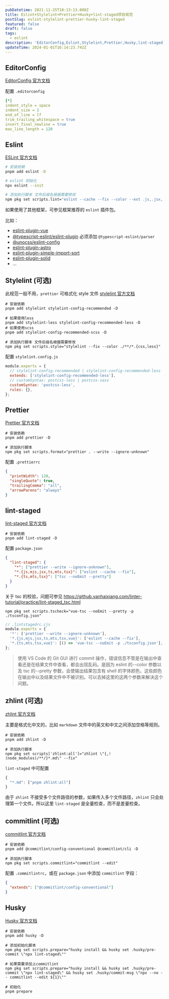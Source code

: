 ```yaml
---
pubDatetime: 2021-11-25T10:13:13.000Z
title: Eslint+Stylelint+Prettier+Husky+lint-staged项目规范
postSlug: eslint-stylelint-prettier-husky-lint-staged
featured: false
draft: false
tags:
  - eslint
description: 'EditorConfig,Eslint,Stylelint,Prettier,Husky,lint-staged,zhlint,commitlint'
updateTime: 2024-01-01T16:14:23.742Z
---
```


## EditorConfig

[EditorConfig 官方文档](https://editorconfig.org/)

配置 `.editorconfig`

```yml
[*]
indent_style = space
indent_size = 2
end_of_line = lf
trim_trailing_whitespace = true
insert_final_newline = true
max_line_length = 120
```

## Eslint

[ESLint 官方文档](https://cn.eslint.org/docs/user-guide/configuring)

```bash
# 安装依赖
pnpm add eslint -D

# eslint 初始化
npx eslint --init

# 添加执行脚本 文件后缀名根据需要修改
npm pkg set scripts.lint="eslint --cache --fix --color --ext .js,.jsx,.ts,.tsx ."
```

如果使用了其他框架，可参见框架推荐的 `eslint` 插件包。

比如：

- [eslint-plugin-vue](https://eslint.vuejs.org/)
- [@typescript-eslint/eslint-plugin](https://typescript-eslint.io/getting-started/)
  必须添加 `@typescript-eslint/parser`
- [@unocss/eslint-config](https://unocss.dev/integrations/eslint)
- [eslint-plugin-astro](https://github.com/ota-meshi/eslint-plugin-astro)
- [eslint-plugin-simple-import-sort](https://github.com/lydell/eslint-plugin-simple-import-sort)
- [eslint-plugin-solid](https://github.com/solidjs-community/eslint-plugin-solid#readme)
- ...

## Stylelint (可选)

此规范一般不用，`prettier` 可格式化 style 文件
[stylelint 官方文档](https://stylelint.io/user-guide/get-started)

```shell
# 安装依赖
pnpm add stylelint stylelint-config-recommended -D

# 如果使用less
pnpm add stylelint-less stylelint-config-recommended-less -D
# 如果使用scss
pnpm add stylelint-config-recommended-scss -D

# 添加执行脚本 文件后缀名根据需要修改
npm pkg set scripts.style="stylelint --fix --color ./**/*.{css,less}"
```

配置 `stylelint.config.js`

```javascript
module.exports = {
  // stylelint-config-recommended | stylelint-config-recommended-less | stylelint-config-recommended-scss
  extends: ['stylelint-config-recommended-less'],
  // customSyntax: postcss-less | postcss-sass
  customSyntax: 'postcss-less',
  rules: {},
};
```

## Prettier

[Prettier 官方文档](https://prettier.io/docs/en/options.html)

```shell
# 安装依赖
pnpm add prettier -D

# 添加执行脚本
npm pkg set scripts.format="prettier . --write --ignore-unknown"
```

配置 `.prettierrc`

```json
{
  "printWidth": 120,
  "singleQuote": true,
  "trailingComma": "all",
  "arrowParens": "always"
}
```

## lint-staged

[lint-staged 官方文档](https://github.com/okonet/lint-staged)

```shell
# 安装依赖
pnpm add lint-staged -D
```

配置 `package.json`

```json
{
  "lint-staged": {
    "*": ["prettier --write --ignore-unknown"],
    "*.{js,mjs,jsx,ts,mts,tsx}": ["eslint --cache --fix"],
    "*.{ts,mts,tsx}": ["tsc --noEmit --pretty"]
  }
}
```

关于 tsc 的校验，问题可参见 <https://github.yanhaixiang.com/linter-tutorial/practice/lint-staged_tsc.html>

```shell
npm pkg set scripts.tscheck="vue-tsc --noEmit --pretty -p ./tsconfig.json"
```

```js
// .lintstagedrc.cjs
module.exports = {
  '*': ['prettier --write --ignore-unknown'],
  '*.{js,mjs,jsx,ts,mts,tsx,vue}': ['eslint --cache --fix'],
  '*.{ts,mts,tsx,vue}': [() => 'vue-tsc --noEmit -p ./tsconfig.json'],
};
```

> 使用 VS Code 的 Git GUI 进行 commit 操作，错误信息不管是在输出中查看还是在结果文件中查看，都会出现乱码。是因为 eslint 的--color 参数以及 tsc 的--pretty 参数，会使输出结果包含有 shell 的字体颜色，这些颜色在输出中以及结果文件中不被识别。可以去掉这里的这两个参数来解决这个问题。

## zhlint (可选)

[zhlint 官方文档](https://github.com/zhlint-project/zhlint#readme)

主要是格式化中文的，比如 `markdown` 文件中的英文和中文之间添加空格等规则。

```shell
# 安装依赖
pnpm add zhlint -D

# 添加执行脚本
npm pkg set scripts['zhlint:all']="zhlint \"{,!(node_modules)/**/}*.md\" --fix"
```

`lint-staged` 中可配置

```js
{
  "*.md": ["pnpm zhlint:all"]
}
```

由于 `zhlint` 不接受多个文件路径的参数，如果传入多个文件路径，`zhlint` 只会处理第一个文件。所以这里 `lint-staged` 是全量检查，而不是差量检查。

## commitlint (可选)

[commitlint 官方文档](https://commitlint.js.org/#/guides-local-setup)

```shell
# 安装依赖
pnpm add @commitlint/config-conventional @commitlint/cli -D

# 添加执行脚本
npm pkg set scripts.commitlint="commitlint --edit"
```

配置 `.commitlintrc`，或在 `package.json` 中添加 `commitlint` 字段：

```json
{
  "extends": ["@commitlint/config-conventional"]
}
```

## Husky

[Husky 官方文档](https://github.com/typicode/husky)

```shell
# 安装依赖
pnpm add husky -D

# 添加初始化脚本
npm pkg set scripts.prepare="husky install && husky set .husky/pre-commit \"npx lint-staged\""

# 如果需要添加上commitlint
npm pkg set scripts.prepare="husky install && husky set .husky/pre-commit \"npx lint-staged\" && husky set .husky/commit-msg \"npx --no -- commitlint --edit ${1}\""

# 初始化
pnpm prepare
```
